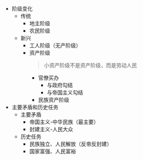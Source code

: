 - 阶级变化
	- 传统
		- 地主阶级
		- 农民阶级
	- 新兴
		- 工人阶级（无产阶级）
		- 资产阶级
		  > 小资产阶级不是资产阶级，而是劳动人民
			- 官僚买办
				- 与政府勾结
				- 与帝国主义勾结
			- 民族资产阶级
- 主要矛盾和历史任务
	- 主要矛盾
		- 帝国主义-中华民族（最主要）
		- 封建主义-人民大众
	- 历史任务
		- 民族独立、人民解放（反帝反封建）
		- 国家富强、人民富裕